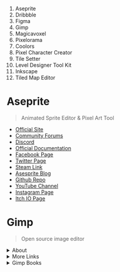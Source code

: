
1. Aseprite
2. Dribbble
3. Figma
4. Gimp
5. Magicavoxel
6. Pixelorama
7. Coolors
8. Pixel Character Creator
9. Tile Setter
10. Level Designer Tool Kit
11. Inkscape
12. Tiled Map Editor


# Aseprite
> Animated Sprite Editor & Pixel Art Tool

- [Official Site](https://www.aseprite.org/)
- [Community Forums](https://community.aseprite.org/)
- [Discord](https://discord.com/invite/Yb2CeX8)
- [Official Documentation](https://www.aseprite.org/docs/)
- [Facebook Page](https://www.facebook.com/aseprite)
- [Twitter Page](https://twitter.com/aseprite)
- [Steam Link](https://steamcommunity.com/app/431730)
- [Asesprite Blog](http://blog.aseprite.org/)
- [Github Repo](https://github.com/aseprite/aseprite/)
- [YouTube Channel](https://www.youtube.com/user/aseprite)
- [Instagram Page](https://www.instagram.com/aseprite/)
- [Itch IO Page](https://dacap.itch.io/aseprite)

# Gimp

> Open source image editor

<details><summary>About</summary>

- [Official Site](https://www.gimp.org/)
- [Documentation](https://www.gimp.org/docs/)
- [Twitter Page](https://twitter.com/gimp_official)
- [Facebook Page](https://www.facebook.com/gimpofficial/)
- [Developer Wiki](https://wiki.gimp.org/index.php/Main_Page)

</details>

<details><summary>More Links</summary>

- [Recommended Paid Video Course](https://logosbynick.com/courses/)
- [Recommended Free Video Course](https://www.youtube.com/c/LogosByNick/playlists)
- [Concept Art Empire Tutorials](https://conceptartempire.com/free-gimp-tutorials/)
- [Davies Media Design](https://daviesmediadesign.com/20-gimp-2-10-tutorials-for-beginners/)
[Gimp Learn Forum](https://gimplearn.net/)
- [Fix The Photo](https://fixthephoto.com/gimp-tutorials.html)

</details>


<details><summary>Gimp Books</summary>

- [Beginnning Gimp](https://www.amazon.com/exec/obidos/ASIN/1430210702/shallowsky-20) 2008
- [Gimp for Textile Design](https://origininc.tripod.com/GIMP/GIMP_BOOK_MAIN/GBOOK.htm)
- [Gimp 2.6 Cookbook](https://www.packtpub.com/product/gimp-2-6-cookbook/9781849512022)
- [Gimp for Absolute Beginners](https://www.apress.com/us/book/9781430231684) 2012
- [Book of Gimp](https://nostarch.com/gimp) 2013
- [Beginning Photo Retouching & Restoration](https://www.apress.com/us/book/9781484204047) 2014
- [The Ultimate Gimp 2.10 Guide](https://www.amazon.com/Ultimate-GIMP-2-10-Guide-Professional/dp/1790584213) 2018
- [Artists Guide to Gimp](https://nostarch.com/gimp2)






<details markdown='1'><summary>Dribbble</summary>

<img src="https://cdn.dribbble.com/users/5578377/screenshots/12689046/media/a11f04bdde5938a8bbf9f4452555bed7.png?compress=1&resize=1000x750" >

<img src="https://cdn.dribbble.com/users/5578377/screenshots/12714708/media/f434ff65e2ff85b0c43512a0ace7c1ab.png?compress=1&resize=800x600" >

<img src="https://cdn.dribbble.com/users/5578377/screenshots/12844013/media/d80c3edde2814829c969db7b5ab7e0fe.png?compress=1&resize=1000x750">

<img src="https://cdn.dribbble.com/users/5578377/screenshots/12895605/media/721482fc427b6385d3bf728ef63ffed3.png?compress=1&resize=1000x750">

<img src="https://cdn.dribbble.com/users/5578377/screenshots/12897888/media/6fbabdab52a1aa36976d97dc535bdd0c.png?compress=1&resize=1000x750">

<img src="https://cdn.dribbble.com/users/5578377/screenshots/13840925/media/ee28b1cd799cf6280ca4debcc003f3ea.png?compress=1&resize=1000x750">

<img src="https://cdn.dribbble.com/users/5578377/screenshots/13841342/media/9b2884d3c96beda062b55b7a32b95e64.jpg?compress=1&resize=1000x750">

<img src="https://cdn.dribbble.com/users/5578377/screenshots/13983626/media/d19a63ed28cf638675fff1d47ea5929b.png?compress=1&resize=800x600">

<img src="https://cdn.dribbble.com/users/5578377/screenshots/13983638/media/f0032c4bb27696d0895919ad1a973383.png?compress=1&resize=800x600">

<img src="https://cdn.dribbble.com/users/5578377/screenshots/14152696/media/e69ad95dbefafb4faea2ac0d9364eccc.png?compress=1&resize=1000x750">

<img src="https://cdn.dribbble.com/users/5578377/screenshots/14152821/media/a364af89080999243877b5bcf905ef1f.png?compress=1&resize=1000x750">

<img src="https://cdn.dribbble.com/users/5578377/screenshots/14194473/media/8519657ce8590e370fcbcc68175f1973.png?compress=1&resize=800x600">

<img src="https://cdn.dribbble.com/users/5578377/screenshots/14194608/media/eb08f55ba36c2b1c9a888daee676ab36.png?compress=1&resize=1000x750">

<img src="https://cdn.dribbble.com/users/5578377/screenshots/14411414/media/580b54237b01a447ac9d8a2c96988a75.png?compress=1&resize=1000x750">

<img src="https://cdn.dribbble.com/users/5578377/screenshots/14411569/media/cd480104a996a47fe8fd13da83ec8ab0.png?compress=1&resize=1000x750">

<img src="https://cdn.dribbble.com/users/5578377/screenshots/14418675/media/b27447aff84a3081654ceca46ee96f5b.png?compress=1&resize=1000x750">

<img src="https://cdn.dribbble.com/users/5578377/screenshots/14507303/media/18dabfc3b44d7497617d85f83ca5bf3f.png?compress=1&resize=1000x750">

<img src="https://cdn.dribbble.com/users/5578377/screenshots/14541248/media/7b60444d4859a6fba2e6991e67ae6079.png?compress=1&resize=1000x750">

<img src="https://cdn.dribbble.com/users/5578377/screenshots/14541320/media/1847b59dbfc362809f65e01d3a89c317.png?compress=1&resize=1000x750">

<img src="https://cdn.dribbble.com/users/5578377/screenshots/14541510/media/ca42b4bf493099a1441a17bf56814ac9.png?compress=1&resize=1000x750">

<img src="https://cdn.dribbble.com/users/5578377/screenshots/14564535/media/f7a4f7cba40a47f7887444ced8cd872f.png?compress=1&resize=1000x750">

<img src="">

<img src="">

<img src="">

</details>

